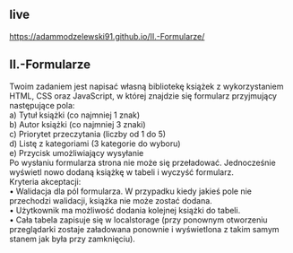 ## live
https://adammodzelewski91.github.io/II.-Formularze/


## II.-Formularze
Twoim zadaniem jest napisać własną bibliotekę książek z wykorzystaniem HTML, CSS oraz JavaScript, w której znajdzie się formularz przyjmujący następujące pola:<br>
  a) Tytuł książki (co najmniej 1 znak)<br>
  b) Autor książki (co najmniej 3 znaki)<br>
  c) Priorytet przeczytania (liczby od 1 do 5)<br>
  d) Listę z kategoriami (3 kategorie do wyboru)<br>
  e) Przycisk umożliwiający wysyłanie<br>
Po wysłaniu formularza strona nie może się przeładować. Jednocześnie wyświetl nowo dodaną książkę w tabeli i wyczyść formularz.<br>
Kryteria akceptacji:<br>
  • Walidacja dla pól formularza. W przypadku kiedy jakieś pole nie przechodzi walidacji, książka nie może zostać dodana.<br>
  • Użytkownik ma możliwość dodania kolejnej książki do tabeli.<br>
  • Cała tabela zapisuje się w localstorage (przy ponownym otworzeniu przeglądarki zostaje załadowana ponownie i wyświetlona z takim samym stanem jak była przy zamknięciu).

